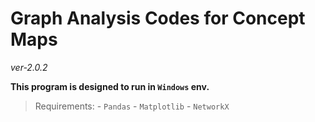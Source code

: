 # Graph Analysis Codes for Concept Maps
*ver-2.0.2*

**This program is designed to run in `Windows` env.**

>Requirements:
    - `Pandas`
    - `Matplotlib`
    - `NetworkX`
